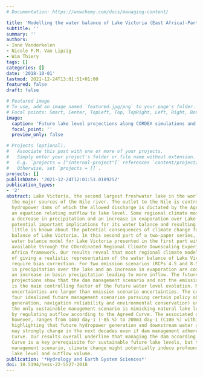 ```yaml
---
# Documentation: https://wowchemy.com/docs/managing-content/

title: 'Modelling the water balance of Lake Victoria (East Africa)-Part 2: Future projections'
subtitle: ''
summary: ''
authors:
- Inne Vanderkelen
- Nicole P.M. Van Lipzig
- Wim Thiery
tags: []
categories: []
date: '2018-10-01'
lastmod: 2021-12-24T13:01:51+01:00
featured: false
draft: false

# Featured image
# To use, add an image named `featured.jpg/png` to your page's folder.
# Focal points: Smart, Center, TopLeft, Top, TopRight, Left, Right, BottomLeft, Bottom, BottomRight.
image:
  caption: 'Future lake level projections along CORDEX simulations and dam mgmt scenarios'
  focal_point: ''
  preview_only: false

# Projects (optional).
#   Associate this post with one or more of your projects.
#   Simply enter your project's folder or file name without extension.
#   E.g. `projects = ["internal-project"]` references `content/project/deep-learning/index.md`.
#   Otherwise, set `projects = []`.
projects: []
publishDate: '2021-12-24T12:01:51.018925Z'
publication_types:
- '2'
abstract: Lake Victoria, the second largest freshwater lake in the world, is one of
  the major sources of the Nile river. The outlet to the Nile is controlled by two
  hydropower dams of which the allowed discharge is dictated by the Agreed Curve,
  an equation relating outflow to lake level. Some regional climate models project
  a decrease in precipitation and an increase in evaporation over Lake Victoria, with
  potential important implications for its water balance and resulting level. Yet,
  little is known about the potential consequences of climate change for the water
  balance of Lake Victoria. In this second part of a two-paper series, we feed a new
  water balance model for Lake Victoria presented in the first part with climate simulations
  available through the COordinated Regional Climate Downscaling Experiment (CORDEX)
  Africa framework. Our results reveal that most regional climate models are not capable
  of giving a realistic representation of the water balance of Lake Victoria and therefore
  require bias correction. For two emission scenarios (RCPs 4.5 and 8.5), the decrease
  in precipitation over the lake and an increase in evaporation are compensated by
  an increase in basin precipitation leading to more inflow. The future lake level
  projections show that the dam management scenario and not the emission scenario
  is the main controlling factor of the future water level evolution. Moreover, inter-model
  uncertainties are larger than emission scenario uncertainties. The comparison of
  four idealized future management scenarios pursuing certain policy objectives (electricity
  generation, navigation reliability and environmental conservation) uncovers that
  the only sustainable management scenario is mimicking natural lake level fluctuations
  by regulating outflow according to the Agreed Curve. The associated outflow encompasses,
  however, ranges from 14m3 day-1 (-85 %) to 200m3 day-1 (C100 %) within this ensemble,
  highlighting that future hydropower generation and downstream water availability
  may strongly change in the next decades even if dam management adheres to he Agreed
  Curve. Our results overall underline that managing the dam according to the Agreed
  Curve is a key prerequisite for sustainable future lake levels, but that under this
  management scenario, climate change might potentially induce profound changes in
  lake level and outflow volume.
publication: '*Hydrology and Earth System Sciences*'
doi: 10.5194/hess-22-5527-2018
---
```

